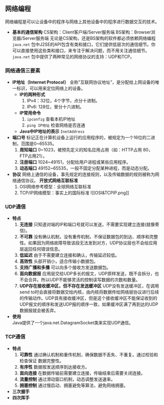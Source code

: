 ## 网络编程
网络编程是可以让设备中的程序与网络上其他设备中的程序进行数据交互的技术。
- **基本的通信架构**
	CS架构：Client客户端/Server服务端
	BS架构：Browser浏览器/Server服务端
	无论是CS架构，还是BS架构的软件都必须依赖网络编程
`java.net` 包中J2SE的API包含有类和接口，它们提供低层次的通信细节。你可以直接使用这些类和接口，来专注于解决问题，而不用关注通信细节。
`java.net` 包中提供了两种常见的网络协议的支持：UDP和TCP。
### 网络通信三要素
- **IP地址（Internet Protocol）**
	全称”互联网协议地址”，是分配给上网设备的唯一标识，可以用来定位网络上的设备。
	- **IP的两种形式**
		1. IPv4：32位，4个字节，点分十进制。
		2. IPv6: 128位，冒分十六进制。
	- **IP常用命令**
		1. `ipconfig` 查看本机IP地址
		2. `ping IP地址` 检查网络是否连通
	- **Java中IP地址的表示** `InetAddress`
- **端口号**
	标记正在计算机设备上运行的应用程序的，被规定为一个16位的二进制，范围是0~65535。
	1. **周知端口** 0~1023，被预先定义的知名应用占用（如：HTTP占用 80，FTP占用21）。
	2. **注册端口** 1024~49151，分配给用户进程或某些应用程序。
	3. **动态端口** 49152~65535，一般不固定分配某种进程，而是动态分配。
- **协议**
	网络上通信的设备，事先规定的连接规则，以及传输数据的规则被称为网络通信协议。
    **开放式网络互联标准**
    1. OSI网络参考模型：全球网络互联标准
    2. TCP/IP网络模型：事实上的国际标准
![[OSI&TCPIP.png]]
### UDP通信
- **特点**  
	1. **无连接** 只知道对端的IP和端口号就可以发送，不需要实现建立连接(就像寄信)。
	2. **不可靠** 没有确认机制，没有重传机制，不保证数据包的到达、顺序和完整性。如果因为网络故障导致该段无法发到对方，UDP协议层也不会给应用层返回任何错误信息。
	3. **低延迟** 由于不需要建立连接和确认，传输延迟较低。
	4. **高效性** 头部开销小，适合传输小数据包。
	5. **支持广播和多播** 可以向多个接收方发送数据包。
	6. **面向数据报** 应用层交给UDP多长的报文，UDP原样发送，既不会拆分，也不会合并。所以UDP不能够灵活的控制读写数据的次数和数量。
	7. **UDP存在接收缓冲区，但不存在发送缓冲区** UDP没有发送缓冲区，在调用send to时会直接将数据交给内核，由内核将数据传给网络层协议进行后续的传输动作。UDP具有接收缓冲区，但是这个接收缓冲区不能保证收到的UDP报文的顺序和发送UDP报的顺序一致，如果缓冲区满了再到达的UDP数据报就会被丢弃。
- **使用**  
	Java提供了一个java.net.DatagramSocket类来实现UDP通信。
### TCP通信
- **特点**  
	1. **可靠性** 通过确认机制和重传机制，确保数据不丢失、不重复。通过校验和检查保证 数据完整性。
	2. **有序性** 数据按发送顺序到达接收方。
	3. **面向连接** 在数据传输前需要建立连接，传输结束后需要关闭连接。
	4. **流量控制** 通过滑动窗口机制，动态调整发送速率。
	5. **拥塞控制** 通过慢启动、拥塞避免等算法，避免网络拥塞。
- **三次握手**
- **四次挥手**

